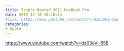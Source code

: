 ```yaml
---
title: Triple Booted 2011 MacBook Pro
date: 2015-12-10 10:10:14
#link: https://www.youtube.com/watch?v=dz03eVi-55E
categories:
- Apple
---
```


https://www.youtube.com/watch?v=dz03eVi-55E
